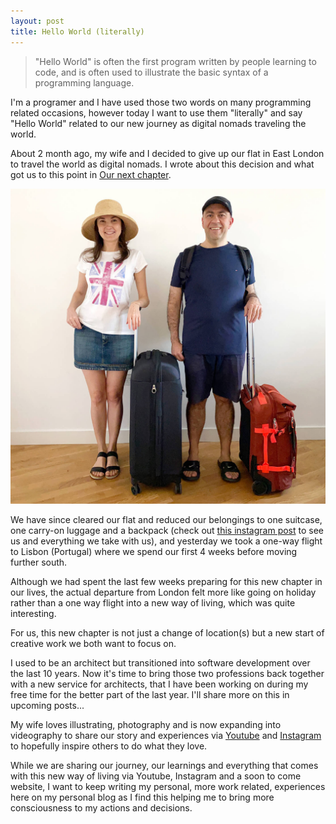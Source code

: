 ```yaml
---
layout: post
title: Hello World (literally)
---
```


> "Hello World" is often the first program written by people learning to code, and is often used to illustrate the basic syntax of a programming language.

I'm a programer and I have used those two words on many programming related occasions, however today I want to use them "literally" and say "Hello World" related to our new journey as digital nomads traveling the world.

About 2 month ago, my wife and I decided to give up our flat in East London to travel the world as digital nomads. I wrote about this decision and what got us to this point in [Our next chapter](https://michaelloistl.com/blog/our-next-chapter).

![](/assets/posts/2020-03-01-hello-world/hello_world.jpg)

We have since cleared our flat and reduced our belongings to one suitcase, one carry-on luggage and a backpack (check out [this instagram post](https://instagram.com/p/B9KqffYlzJ8) to see us and everything we take with us), and yesterday we took a one-way flight to Lisbon (Portugal) where we spend our first 4 weeks before moving further south.

Although we had spent the last few weeks preparing for this new chapter in our lives, the actual departure from London felt more like going on holiday rather than a one way flight into a new way of living, which was quite interesting.

For us, this new chapter is not just a change of location(s) but a new start of creative work we both want to focus on. 

I used to be an architect but transitioned into software development over the last 10 years. Now it's time to bring those two professions back together with a new service for architects, that I have been working on during my free time  for the better part of the last year. I'll share more on this in upcoming posts...

My wife loves illustrating, photography and is now expanding into videography to share our story and experiences via [Youtube](https://www.youtube.com/channel/UC2dzWCzIcp7PkRuGxSH4ATQ) and [Instagram](https://www.instagram.com/lauza_and_michael) to hopefully inspire others to do what they love.

While we are sharing our journey, our learnings and everything that comes with this new way of living via Youtube, Instagram and a soon to come website, I want to keep writing my personal, more work related, experiences here on my personal blog as I find this helping me to bring more consciousness to my actions and decisions.